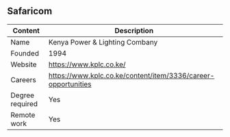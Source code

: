 ## Safaricom

| Content         | Description                          |
| --------------- | ------------------------------------ |
| Name            | Kenya Power & Lighting Combany       |
| Founded         | 1994                                 |
| Website         | https://www.kplc.co.ke/              |
| Careers         | https://www.kplc.co.ke/content/item/3336/career-opportunities |
| Degree required | Yes                                  |
| Remote work     | Yes                                  |
